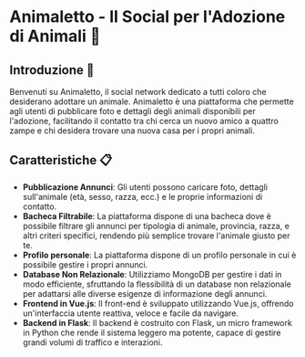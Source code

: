 # Animaletto - Il Social per l'Adozione di Animali 🐾

## Introduzione 🌟
Benvenuti su Animaletto, il social network dedicato a tutti coloro che desiderano adottare un animale. Animaletto è una piattaforma che permette agli utenti di pubblicare foto e dettagli degli animali disponibili per l'adozione, facilitando il contatto tra chi cerca un nuovo amico a quattro zampe e chi desidera trovare una nuova casa per i propri animali.

## Caratteristiche 📋
- **Pubblicazione Annunci**: Gli utenti possono caricare foto, dettagli sull'animale (età, sesso, razza, ecc.) e le proprie informazioni di contatto.
- **Bacheca Filtrabile**: La piattaforma dispone di una bacheca dove è possibile filtrare gli annunci per tipologia di animale, provincia, razza, e altri criteri specifici, rendendo più semplice trovare l'animale giusto per te.
- **Profilo personale**: La piattaforma dispone di un profilo personale in cui è possibile gestire i propri annunci.
- **Database Non Relazionale**: Utilizziamo MongoDB per gestire i dati in modo efficiente, sfruttando la flessibilità di un database non relazionale per adattarsi alle diverse esigenze di informazione degli annunci.
- **Frontend in Vue.js**: Il front-end è sviluppato utilizzando Vue.js, offrendo un'interfaccia utente reattiva, veloce e facile da navigare.
- **Backend in Flask**: Il backend è costruito con Flask, un micro framework in Python che rende il sistema leggero ma potente, capace di gestire grandi volumi di traffico e interazioni.
